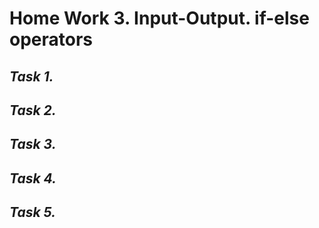 # **Home Work 3. Input-Output. if-else operators**
## *Task 1.*

## *Task 2.*

## *Task 3.*

## *Task 4.*

## *Task 5.*
